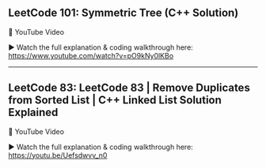  ## LeetCode 101: Symmetric Tree (C++ Solution)

🎥 YouTube Video

▶️ Watch the full explanation & coding walkthrough here: https://www.youtube.com/watch?v=pO9kNy0lKBo


---

 ## LeetCode 83: LeetCode 83 | Remove Duplicates from Sorted List | C++ Linked List Solution Explained

 🎥 YouTube Video

▶️ Watch the full explanation & coding walkthrough here: https://youtu.be/Uefsdwvv_n0